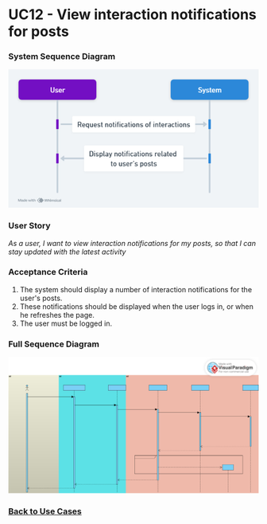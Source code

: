 # UC12 - View interaction notifications for posts

### System Sequence Diagram

![UC12 SMD](01.Engineering/View%20Interaction%20Notifications.png)

### User Story

_As a user, I want to view interaction notifications for my posts, so that I can stay updated with the latest activity_

### Acceptance Criteria

1. The system should display a number of interaction notifications for the user's posts.
2. These notifications should be displayed when the user logs in, or when he refreshes the page.
3. The user must be logged in.

### Full Sequence Diagram

![UC12 FSD](03.Design/See_Notifications_SD.svg)

### [Back to Use Cases](../README.md)